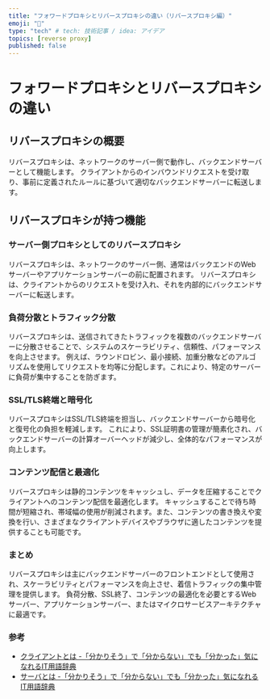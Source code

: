 ```yaml
---
title: "フォワードプロキシとリバースプロキシの違い（リバースプロキシ編）"
emoji: "📘"
type: "tech" # tech: 技術記事 / idea: アイデア
topics: [reverse proxy]
published: false
---
```


# フォワードプロキシとリバースプロキシの違い

## リバースプロキシの概要

リバースプロキシは、ネットワークのサーバー側で動作し、バックエンドサーバーとして機能します。
クライアントからのインバウンドリクエストを受け取り、事前に定義されたルールに基づいて適切なバックエンドサーバーに転送します。

## リバースプロキシが持つ機能

### **サーバー側プロキシとしてのリバースプロキシ**

リバースプロキシは、ネットワークのサーバー側、通常はバックエンドのWebサーバーやアプリケーションサーバーの前に配置されます。
リバースプロキシは、クライアントからのリクエストを受け入れ、それを内部的にバックエンドサーバーに転送します。

### **負荷分散とトラフィック分散**

リバースプロキシは、送信されてきたトラフィックを複数のバックエンドサーバーに分散させることで、システムのスケーラビリティ、信頼性、パフォーマンスを向上させます。
例えば、ラウンドロビン、最小接続、加重分散などのアルゴリズムを使用してリクエストを均等に分配します。これにより、特定のサーバーに負荷が集中することを防ぎます。

### **SSL/TLS終端と暗号化**

リバースプロキシはSSL/TLS終端を担当し、バックエンドサーバーから暗号化と復号化の負担を軽減します。
これにより、SSL証明書の管理が簡素化され、バックエンドサーバーの計算オーバーヘッドが減少し、全体的なパフォーマンスが向上します。

### **コンテンツ配信と最適化**

リバースプロキシは静的コンテンツをキャッシュし、データを圧縮することでクライアントへのコンテンツ配信を最適化します。
キャッシュすることで待ち時間が短縮され、帯域幅の使用が削減されます。また、コンテンツの書き換えや変換を行い、さまざまなクライアントデバイスやブラウザに適したコンテンツを提供することも可能です。

### まとめ

リバースプロキシは主にバックエンドサーバーのフロントエンドとして使用され、スケーラビリティとパフォーマンスを向上させ、着信トラフィックの集中管理を提供します。
負荷分散、SSL終了、コンテンツの最適化を必要とするWebサーバー、アプリケーションサーバー、またはマイクロサービスアーキテクチャに最適です。

### 参考

- [クライアントとは -「分かりそう」で「分からない」でも「分かった」気になれるIT用語辞典](https://wa3.i-3-i.info/word145.html)
- [サーバとは -「分かりそう」で「分からない」でも「分かった」気になれるIT用語辞典](https://wa3.i-3-i.info/word144.html)
